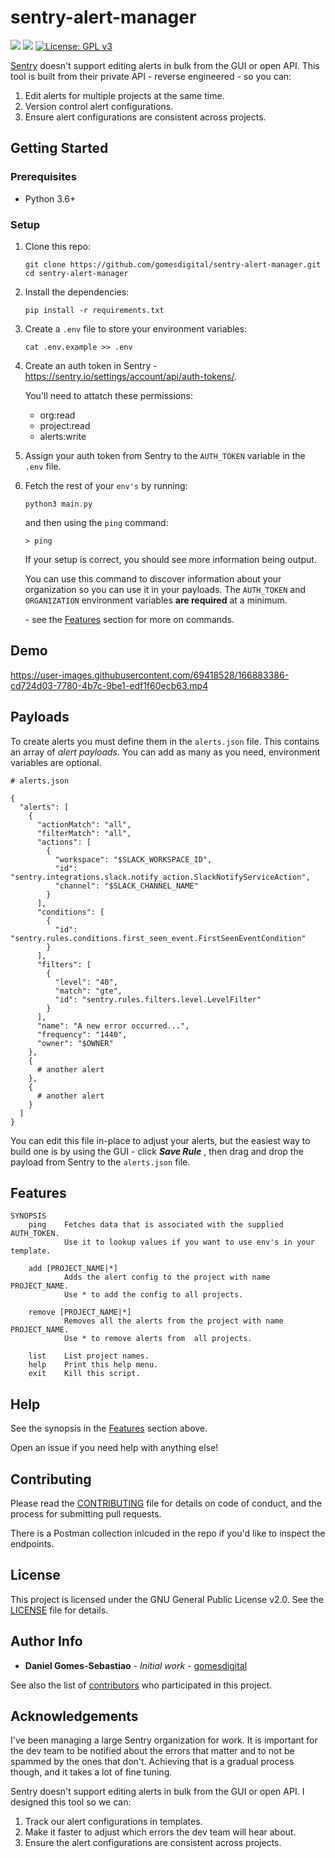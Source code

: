 # sentry-alert-manager

![](https://img.shields.io/github/issues/gomesdigital/sentry-alert-manager?color=yellow)
![](https://img.shields.io/github/languages/code-size/gomesdigital/sentry-alert-manager?color=green)
[![License: GPL v3](https://img.shields.io/badge/License-GPL%20v2-blue.svg)](https://github.com/gomesdigital/gomesdigital/LICENSE)

[Sentry](https://sentry.io) doesn't support editing alerts in bulk from the GUI or open API. This tool is built from their private API - reverse engineered - so you can:

1. Edit alerts for multiple projects at the same time.
2. Version control alert configurations.
3. Ensure alert configurations are consistent across projects.

## Getting Started

### Prerequisites

* Python 3.6+

### Setup
1. Clone this repo:
   ```
   git clone https://github.com/gomesdigital/sentry-alert-manager.git
   cd sentry-alert-manager
   ```
   
2. Install the dependencies:
   ```
   pip install -r requirements.txt
   ```

3. Create a ```.env``` file to store your environment variables:
   ```
   cat .env.example >> .env
   ```
   
4. Create an auth token in Sentry - https://sentry.io/settings/account/api/auth-tokens/.

   You'll need to attatch these permissions:
   * org:read 
   * project:read 
   * alerts:write   
    
5. Assign your auth token from Sentry to the ```AUTH_TOKEN``` variable in the ```.env``` file.

6. Fetch the rest of your ```env's``` by running:
   ```
   python3 main.py
   ```
   and then using the ```ping``` command:
   ```
   > ping
   ```
   If your setup is correct, you should see more information being output. 
   
   You can use this command to discover information about your organization so you can use it in your payloads. The ```AUTH_TOKEN``` and ```ORGANIZATION``` environment variables **are required** at a minimum. 

     \- see the [Features](#features) section for more on commands.
   
## Demo

https://user-images.githubusercontent.com/69418528/166883386-cd724d03-7780-4b7c-9be1-edf1f60ecb63.mp4


## Payloads
To create alerts you must define them in the ```alerts.json``` file. This contains an array of _alert payloads_. You can add as many as you need, environment variables are optional. 
```
# alerts.json

{
  "alerts": [
    {
      "actionMatch": "all",
      "filterMatch": "all",
      "actions": [
        {
          "workspace": "$SLACK_WORKSPACE_ID",
          "id": "sentry.integrations.slack.notify_action.SlackNotifyServiceAction",
          "channel": "$SLACK_CHANNEL_NAME"
        }
      ],
      "conditions": [
        {
          "id": "sentry.rules.conditions.first_seen_event.FirstSeenEventCondition"
        }
      ],
      "filters": [
        {
          "level": "40",
          "match": "gte",
          "id": "sentry.rules.filters.level.LevelFilter"
        }
      ],
      "name": "A new error occurred...",
      "frequency": "1440",
      "owner": "$OWNER"
    },
    {
      # another alert
    },
    {
      # another alert
    }
  ]
}
```

You can edit this file in-place to adjust your alerts, but the easiest way to build one is by using the GUI - click _**Save Rule**_ , then drag and drop the payload from Sentry to the ```alerts.json``` file.

## Features
```
SYNOPSIS
    ping    Fetches data that is associated with the supplied AUTH_TOKEN.
            Use it to lookup values if you want to use env's in your template.
            
    add [PROJECT_NAME|*]
            Adds the alert config to the project with name PROJECT_NAME.
            Use * to add the config to all projects.

    remove [PROJECT_NAME|*]
            Removes all the alerts from the project with name PROJECT_NAME.
            Use * to remove alerts from  all projects.

    list    List project names.
    help    Print this help menu.
    exit    Kill this script.
```

## Help
See the synopsis in the [Features](#features) section above.

Open an issue if you need help with anything else!

## Contributing

Please read the [CONTRIBUTING](CONTRIBUTING.md) file for details on code of conduct, and the process for submitting pull requests.

There is a Postman collection inlcuded in the repo if you'd like to inspect the endpoints.

## License

This project is licensed under the GNU General Public License v2.0. See the [LICENSE](LICENSE) file for details.

## Author Info

* **Daniel Gomes-Sebastiao** - *Initial work* - [gomesdigital](https://github.com/gomesdigital)

See also the list of [contributors](https://github.com/gomesdigital/sentry-alert-manager/graphs/contributors) who participated in this project.

## Acknowledgements

I've been managing a large Sentry organization for work. It is important for the dev team to be notified about the errors that matter and to not be spammed by the ones that don't. Achieving that is a gradual process though, and it takes a lot of fine tuning.

Sentry doesn't support editing alerts in bulk from the GUI or open API. I designed this tool so we can:

1. Track our alert configurations in templates.
2. Make it faster to adjust which errors the dev team will hear about.
3. Ensure the alert configurations are consistent across projects.
